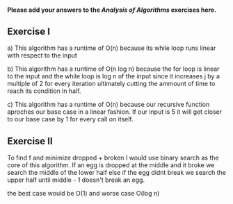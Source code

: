 #### Please add your answers to the **_Analysis of Algorithms_** exercises here.

## Exercise I

a) This algorithm has a runtime of O(n) because its while loop runs linear with respect to the input

b) This algorithm has a runtime of O(n log n) because the for loop is linear to the input and the while loop is log n of the input since it increases j by a multiple of 2 for every iteration ultimately cutting the ammount of time to reach its condition in half.

c) This algorithm has a runtime of O(n) because our recursive function aproches our base case in a linear fashion. If our input is 5 it will get closer to our base case by 1 for every call on itself.

## Exercise II

To find f and minimize dropped + broken I would use binary search as the core of this algorithm. If an egg is dropped at the middle and it broke we search the middle of the lower half else if the egg didnt break we search the upper half until middle - 1 doesn't break an egg.

the best case would be O(1) and worse case O(log n)
